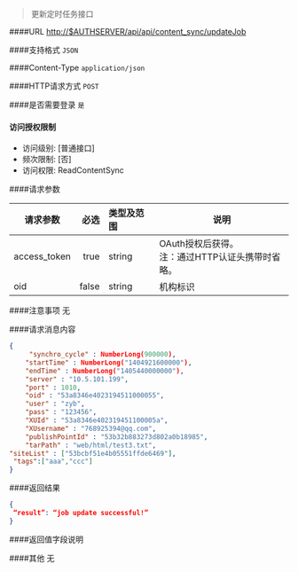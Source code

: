 
> 更新定时任务接口

####URL
<http://$AUTHSERVER/api/api/content_sync/updateJob>

####支持格式
`JSON`

####Content-Type
`application/json`

####HTTP请求方式
`POST`

####是否需要登录
`是`

#### 访问授权限制
* 访问级别: [普通接口]
* 频次限制: [否]
* 访问权限: ReadContentSync


####请求参数

| 请求参数      |    必选 | 类型及范围  | 说明                                |
| ------------- | -------:| :---------- | ----------------------------------- |
| access_token  | true    | string      | OAuth授权后获得。</br>注：通过HTTP认证头携带时省略。 |
| oid           | false   | string      | 机构标识 |

####注意事项
无

####请求消息内容
``` JSON
{
     "synchro_cycle" : NumberLong(900000),
    "startTime" : NumberLong("1404921600000"),
    "endTime" : NumberLong("1405440000000"),
    "server" : "10.5.101.199",
    "port" : 1010,
    "oid" : "53a8346e4023194511000055",
    "user" : "zyb",
    "pass" : "123456",
    "XUId" : "53a8346e402319451100005a",
    "XUsername" : "768925394@qq.com",
    "publishPointId" : "53b32b883273d802a0b18985",
    "tarPath" : "web/html/test3.txt",
"siteList" : ["53bcbf51e4b05551ffde6469"],
 "tags":["aaa","ccc"]
}

```

####返回结果
``` JSON
{
 “result”: “job update successful!”
}
```
####返回值字段说明

####其他
无
